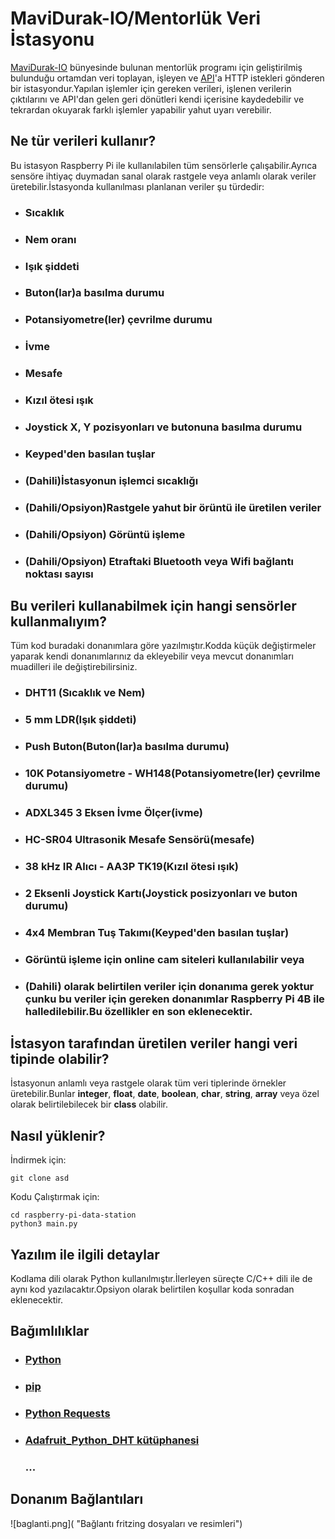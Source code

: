 # MaviDurak-IO/Mentorlük Veri İstasyonu
[MaviDurak-IO](https://kommunity.com/mavidurakio) bünyesinde bulunan mentorlük programı için geliştirilmiş bulunduğu ortamdan veri toplayan, işleyen ve [API](https://github.com/mavidurak/mentor-api)'a HTTP istekleri gönderen bir istasyondur.Yapılan işlemler için gereken verileri, işlenen verilerin çıktılarını ve API'dan gelen geri dönütleri kendi içerisine kaydedebilir ve tekrardan okuyarak farklı işlemler yapabilir yahut uyarı verebilir.


## Ne tür verileri kullanır?
Bu istasyon Raspberry Pi ile kullanılabilen tüm sensörlerle çalışabilir.Ayrıca sensöre ihtiyaç duymadan sanal olarak rastgele veya anlamlı olarak veriler üretebilir.İstasyonda kullanılması planlanan veriler şu türdedir:
+ ### Sıcaklık
+ ### Nem oranı
+ ### Işık şiddeti
+ ### Buton(lar)a basılma durumu
+ ### Potansiyometre(ler) çevrilme durumu
+ ### İvme
+ ### Mesafe
+ ### Kızıl ötesi ışık
+ ### Joystick X, Y pozisyonları ve butonuna basılma durumu
+ ### Keyped'den basılan tuşlar
+ ### (Dahili)İstasyonun işlemci sıcaklığı
* ### (Dahili/Opsiyon)Rastgele yahut bir örüntü ile üretilen veriler
+ ### (Dahili/Opsiyon) Görüntü işleme
+ ### (Dahili/Opsiyon) Etraftaki Bluetooth veya Wifi bağlantı noktası sayısı


## Bu verileri kullanabilmek için hangi sensörler kullanmalıyım?
Tüm kod buradaki donanımlara göre yazılmıştır.Kodda küçük değiştirmeler yaparak kendi donanımlarınız da ekleyebilir veya mevcut donanımları muadilleri ile değiştirebilirsiniz.
+ ### DHT11 (Sıcaklık ve Nem)
+ ### 5 mm LDR(Işık şiddeti)
+ ### Push Buton(Buton(lar)a basılma durumu)
+ ### 10K Potansiyometre - WH148(Potansiyometre(ler) çevrilme durumu)
+ ### ADXL345 3 Eksen İvme Ölçer(ivme)
+ ### HC-SR04 Ultrasonik Mesafe Sensörü(mesafe)
+ ### 38 kHz IR Alıcı - AA3P TK19(Kızıl ötesi ışık)
+ ### 2 Eksenli Joystick Kartı(Joystick posizyonları ve buton durumu)
+ ### 4x4 Membran Tuş Takımı(Keyped'den basılan tuşlar)
+ ### Görüntü işleme için online cam siteleri kullanılabilir veya 
+ ### (Dahili) olarak belirtilen veriler için donanıma gerek yoktur çunku bu veriler için gereken donanımlar Raspberry Pi 4B ile halledilebilir.Bu özellikler en son eklenecektir.


## İstasyon tarafından üretilen veriler hangi veri tipinde olabilir?
İstasyonun anlamlı veya rastgele olarak tüm veri tiplerinde örnekler üretebilir.Bunlar **integer**, **float**, **date**, **boolean**, **char**, **string**, **array** veya özel olarak belirtilebilecek bir **class** olabilir.
 
 ## Nasıl yüklenir?
 İndirmek için:
 ``` 
 git clone asd
 ```
 Kodu Çalıştırmak için:
 ```
 cd raspberry-pi-data-station
 python3 main.py
 ```

## Yazılım ile ilgili detaylar
Kodlama dili olarak Python kullanılmıştır.İlerleyen süreçte C/C++ dili ile de aynı kod yazılacaktır.Opsiyon olarak belirtilen koşullar koda sonradan eklenecektir.


## Bağımlılıklar
+ ### [Python](https://www.python.org/)
+ ### [pip](https://www.python.org/)
+ ### [Python Requests](https://requests.readthedocs.io/en/master/)
+ ### [Adafruit_Python_DHT kütüphanesi](https://github.com/adafruit/Adafruit_Python_DHT)
   ### ...
 
## Donanım Bağlantıları
![baglanti.png]( "Bağlantı fritzing dosyaları ve resimleri")
